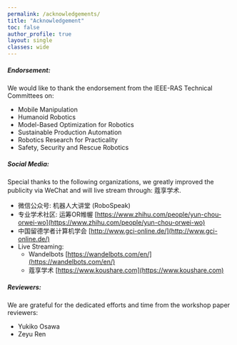 ```yaml
---
permalink: /acknowledgements/
title: "Acknowledgement"
toc: false
author_profile: true 
layout: single 
classes: wide
---
```


##### Endorsement: 
We would like to thank the endorsement from the IEEE-RAS Technical Committees on:

* Mobile Manipulation
* Humanoid Robotics
* Model-Based Optimization for Robotics
* Sustainable Production Automation
* Robotics Research for Practicality
* Safety, Security and Rescue Robotics

##### Social Media: 

Special thanks to the following organizations, we greatly improved the publicity via WeChat and will live stream through: 蔻享学术. 

*  微信公众号:  机器人大讲堂 (RoboSpeak)
*  专业学术社区:  运筹OR帷幄 [https://www.zhihu.com/people/yun-chou-orwei-wo](https://www.zhihu.com/people/yun-chou-orwei-wo)
*  中国留德学者计算机学会 [http://www.gci-online.de/](http://www.gci-online.de/)
*  Live Streaming: 
   *  Wandelbots [https://wandelbots.com/en/](https://wandelbots.com/en/)
   *  蔻享学术 [https://www.koushare.com](https://www.koushare.com)


##### Reviewers: 

We are grateful for the dedicated efforts and time from the workshop paper reviewers: 

* Yukiko Osawa 
* Zeyu Ren 

